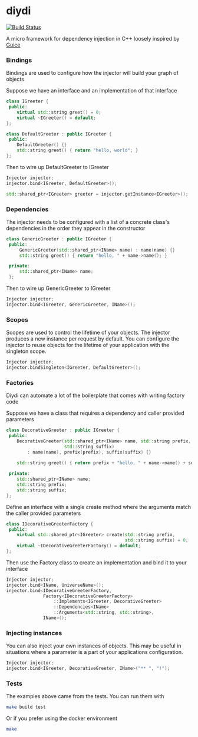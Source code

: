 # diydi

[![Build Status](https://travis-ci.org/kylewalters18/diydi.svg?branch=master)](https://travis-ci.org/kylewalters18/diydi)

A micro framework for dependency injection in C++ loosely inspired by [Guice](https://github.com/google/guice)

### Bindings

  Bindings are used to configure how the injector will build your graph of objects
  
  Suppose we have an interface and an implementation of that interface
  
  ```cpp
  class IGreeter {
   public:
      virtual std::string greet() = 0;
      virtual ~IGreeter() = default;
  };
  
  class DefaultGreeter : public IGreeter {
   public:
      DefaultGreeter() {}
      std::string greet() { return "hello, world"; }
  };
  ```
  
  Then to wire up DefaultGreeter to IGreeter
  
  ```cpp
  Injector injector;
  injector.bind<IGreeter, DefaultGreeter>();
  
  std::shared_ptr<IGreeter> greeter = injector.getInstance<IGreeter>();
  ```

### Dependencies

  The injector needs to be configured with a list of a concrete class's dependencies in the order they appear in the constructor

  ```cpp
  class GenericGreeter : public IGreeter {
   public:
       GenericGreeter(std::shared_ptr<IName> name) : name(name) {}
       std::string greet() { return "hello, " + name->name(); }

   private:
       std::shared_ptr<IName> name;
   };
   ```
   
   Then to wire up GenericGreeter to IGreeter
  
   ```cpp
   Injector injector;
   injector.bind<IGreeter, GenericGreeter, IName>();
   ```
  
### Scopes

  Scopes are used to control the lifetime of your objects. The injector produces a new instance per request by default. You can configure the injector to reuse objects for the lifetime of your application with the singleton scope.
  
  ```cpp
  Injector injector;
  injector.bindSingleton<IGreeter, DefaultGreeter>();
  ```
  
### Factories

  Diydi can automate a lot of the boilerplate that comes with writing factory code
  
  Suppose we have a class that requires a dependency and caller provided parameters
  
  ```cpp
  class DecorativeGreeter : public IGreeter {
   public:
      DecorativeGreeter(std::shared_ptr<IName> name, std::string prefix,
                        std::string suffix)
          : name(name), prefix(prefix), suffix(suffix) {}
      
      std::string greet() { return prefix + "hello, " + name->name() + suffix; }

   private:
      std::shared_ptr<IName> name;
      std::string prefix;
      std::string suffix;
  };
  ```
  
  Define an interface with a single create method where the arguments match the caller provided parameters
  
  ```cpp
  class IDecorativeGreeterFactory {
   public:
      virtual std::shared_ptr<IGreeter> create(std::string prefix,
                                               std::string suffix) = 0;
      virtual ~IDecorativeGreeterFactory() = default;
  };
  ```
  
  Then use the Factory class to create an implementation and bind it to your interface
  
  ```cpp
  Injector injector;
  injector.bind<IName, UniverseName>();
  injector.bind<IDecorativeGreeterFactory,
                Factory<IDecorativeGreeterFactory>
                    ::Implements<IGreeter, DecorativeGreeter>
                    ::Dependencies<IName>
                    ::Arguments<std::string, std::string>,
                IName>();
  ```

### Injecting instances

  You can also inject your own instances of objects. This may be useful in situations where a parameter is a part of your applications configuration.
    
  ```cpp
  Injector injector;
  injector.bind<IGreeter, DecorativeGreeter, IName>("** ", "!");
  ```

### Tests

  The examples above came from the tests. You can run them with

  ```sh
  make build test
  ```

  Or if you prefer using the docker environment 

  ```sh
  make
  ```
